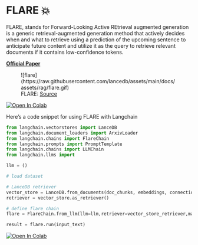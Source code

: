 **FLARE 💥**
====================================================================
FLARE, stands for Forward-Looking Active REtrieval augmented generation is a generic retrieval-augmented generation method that actively decides when and what to retrieve using a prediction of the upcoming sentence to anticipate future content and utilize it as the query to retrieve relevant documents if it contains low-confidence tokens.

**[Official Paper](https://arxiv.org/abs/2305.06983)**

<figure markdown="span">
  ![flare](https://raw.githubusercontent.com/lancedb/assets/main/docs/assets/rag/flare.gif)
  <figcaption>FLARE: <a href="https://github.com/jzbjyb/FLARE">Source</a></figcaption>
</figure>

[![Open In Colab](../../assets/colab.svg)](https://colab.research.google.com/github/lancedb/vectordb-recipes/blob/main/examples/better-rag-FLAIR/main.ipynb)

Here’s a code snippet for using FLARE with Langchain

```python
from langchain.vectorstores import LanceDB
from langchain.document_loaders import ArxivLoader
from langchain.chains import FlareChain
from langchain.prompts import PromptTemplate
from langchain.chains import LLMChain
from langchain.llms import 

llm = ()

# load dataset

# LanceDB retriever
vector_store = LanceDB.from_documents(doc_chunks, embeddings, connection=table)
retriever = vector_store.as_retriever()

# define flare chain
flare = FlareChain.from_llm(llm=llm,retriever=vector_store_retriever,max_generation_len=300,min_prob=0.45)

result = flare.run(input_text)
```

[![Open In Colab](../../assets/colab.svg)](https://colab.research.google.com/github/lancedb/vectordb-recipes/blob/main/examples/better-rag-FLAIR/main.ipynb)